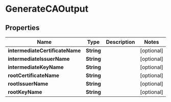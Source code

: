 

# GenerateCAOutput


## Properties

| Name | Type | Description | Notes |
|------------ | ------------- | ------------- | -------------|
|**intermediateCertificateName** | **String** |  |  [optional] |
|**intermediateIssuerName** | **String** |  |  [optional] |
|**intermediateKeyName** | **String** |  |  [optional] |
|**rootCertificateName** | **String** |  |  [optional] |
|**rootIssuerName** | **String** |  |  [optional] |
|**rootKeyName** | **String** |  |  [optional] |



